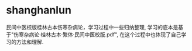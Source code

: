 shanghanlun
===========

民间中医校版桂林古本伤寒杂病论，学习过程中一些归纳整理,
学习的底本是基于"伤寒杂病论·桂林古本·繁体·民间中医校版.pdf",
在这个过程中也体现了自己学习的方法和理解.